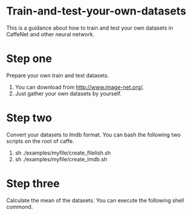 # Train-and-test-your-own-datasets
This is a guidance about how to train and test your own datasets in CaffeNet and other neural network.
# Step one
Prepare your own train and test datasets.
1. You can download from http://www.image-net.org/.
2. Just gather your own datasets by yourself.
# Step two
Convert your datasets to lmdb format.
You can bash the following two scripts on the root of caffe. 
  1.  sh ./examples/myfile/create_filelish.sh
  2.  sh ./examples/myfile/create_lmdb.sh
# Step three
Calculate the mean of the datasets.
You can execute the following shell commond.
